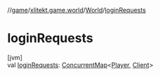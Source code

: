 //[game](../../../index.md)/[xlitekt.game.world](../index.md)/[World](index.md)/[loginRequests](login-requests.md)

# loginRequests

[jvm]\
val [loginRequests](login-requests.md): [ConcurrentMap](https://docs.oracle.com/javase/8/docs/api/java/util/concurrent/ConcurrentMap.html)&lt;[Player](../../xlitekt.game.actor.player/-player/index.md), [Client](../../xlitekt.game.actor.player/-client/index.md)&gt;

